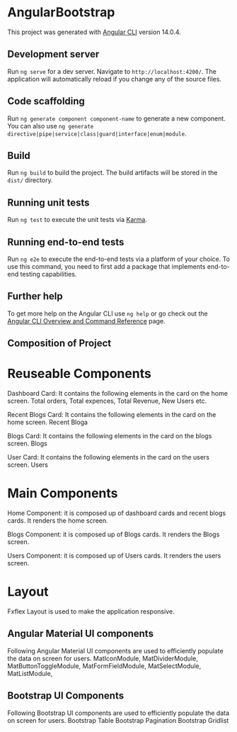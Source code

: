 # AngularBootstrap

This project was generated with [Angular CLI](https://github.com/angular/angular-cli) version 14.0.4.

## Development server

Run `ng serve` for a dev server. Navigate to `http://localhost:4200/`. The application will automatically reload if you change any of the source files.

## Code scaffolding

Run `ng generate component component-name` to generate a new component. You can also use `ng generate directive|pipe|service|class|guard|interface|enum|module`.

## Build

Run `ng build` to build the project. The build artifacts will be stored in the `dist/` directory.

## Running unit tests

Run `ng test` to execute the unit tests via [Karma](https://karma-runner.github.io).

## Running end-to-end tests

Run `ng e2e` to execute the end-to-end tests via a platform of your choice. To use this command, you need to first add a package that implements end-to-end testing capabilities.

## Further help

To get more help on the Angular CLI use `ng help` or go check out the [Angular CLI Overview and Command Reference](https://angular.io/cli) page.

## Composition of Project
# Reuseable Components
Dashboard Card: It contains the following elements in the card on the home screen. 
Total orders, Total expences, Total Revenue, New Users etc.

Recent Blogs Card: It contains the following elements in the card on the home screen. 
Recent Bloga

Blogs Card: It contains the following elements in the card on the blogs screen. 
Blogs

User Card: It contains the following elements in the card on the users screen. 
Users

# Main Components
Home Component: it is composed up of dashboard cards and recent blogs cards. It renders the home screen.

Blogs Component: it is composed up of Blogs cards. It renders the Blogs screen.

Users Component: it is composed up of Users cards. It renders the users screen.

# Layout

Fxflex Layout is used to make the application responsive.
## Angular Material UI components 
Following Angular Material UI components are used to efficiently populate the data on screen for users.
    MatIconModule,
    MatDividerModule,
    MatButtonToggleModule,
    MatFormFieldModule,
    MatSelectModule,
    MatListModule,

## Bootstrap UI Components

Following Bootstrap UI components are used to efficiently populate the data on screen for users.
    Bootstrap Table
    Bootstrap Pagination
    Bootstrap Gridlist
    

